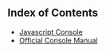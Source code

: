 ## Index of Contents

* [Javascript Console](https://medium.freecodecamp.org/how-you-can-improve-your-workflow-using-the-javascript-console-bdd7823a9472)
* [Official Console Manual](https://developers.google.com/web/tools/chrome-devtools/console/)
